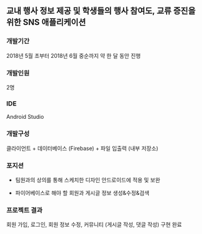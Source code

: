 ## 교내 행사 정보 제공 및 학생들의 행사 참여도, 교류 증진을 위한 SNS 애플리케이션
### 개발기간
2018년 5월 초부터 2018년 6월 중순까지 약 한 달 동안 진행

### 개발인원
2명

### IDE
Android Studio

### 개발구성
클라이언트 + 데이터베이스 (Firebase) + 파일 입출력 (내부 저장소)

### 포지션  
* 팀원과의 상의를 통해 스케치한 디자인 안드로이드에 적용 및 보완  

* 파이어베이스로 해야 할 회원과 게시글 정보 생성&수정&검색  

### 프로젝트 결과
회원 가입, 로그인, 회원 정보 수정, 커뮤니티 (게시글 작성, 댓글 작성) 구현 완료
